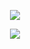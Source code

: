 <p style="width:100%" align="center">
    <img src="https://s2.loli.net/2023/08/28/49EcwxOj7MYuXfL.gif" />
</p>
<p align="center">
    <a href="https://skillicons.dev">
    <img src="https://skillicons.dev/icons?i=js,ts,docker,nginx,react,nextjs,nodejs,tailwind,nestjs,graphql,bash,express" />
  </a>
</p>

